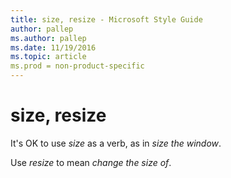 ```yaml
---
title: size, resize - Microsoft Style Guide
author: pallep
ms.author: pallep
ms.date: 11/19/2016
ms.topic: article
ms.prod = non-product-specific
---
```


# size, resize

It's OK to use *size* as a verb, as in *size the window*. 

Use *resize* to mean *change the size of*.
